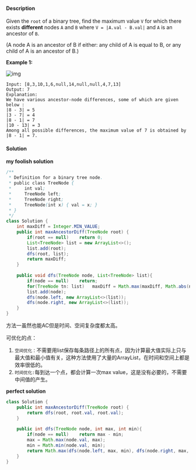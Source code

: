 #### Description

Given the `root` of a binary tree, find the maximum value `V` for which there exists **different** nodes `A` and `B` where `V = |A.val - B.val|` and `A` is an ancestor of `B`.

(A node A is an ancestor of B if either: any child of A is equal to B, or any child of A is an ancestor of B.)

**Example 1:**

![img](https://assets.leetcode.com/uploads/2019/09/09/2whqcep.jpg)

```
Input: [8,3,10,1,6,null,14,null,null,4,7,13]
Output: 7
Explanation: 
We have various ancestor-node differences, some of which are given below :
|8 - 3| = 5
|3 - 7| = 4
|8 - 1| = 7
|10 - 13| = 3
Among all possible differences, the maximum value of 7 is obtained by |8 - 1| = 7.
```



#### Solution

**my foolish solution**

```java
/**
 * Definition for a binary tree node.
 * public class TreeNode {
 *     int val;
 *     TreeNode left;
 *     TreeNode right;
 *     TreeNode(int x) { val = x; }
 * }
 */
class Solution {
    int maxDiff = Integer.MIN_VALUE;
    public int maxAncestorDiff(TreeNode root) {
        if(root == null)    return 0;
        List<TreeNode> list = new ArrayList<>();
        list.add(root);
        dfs(root, list);
        return maxDiff;
    }
    
    public void dfs(TreeNode node, List<TreeNode> list){
        if(node == null)    return;
        for(TreeNode tn: list)   maxDiff = Math.max(maxDiff, Math.abs(node.val - tn.val));
        list.add(node);
        dfs(node.left, new ArrayList<>(list));
        dfs(node.right, new ArrayList<>(list));
    }
}
```

方法一虽然也能AC但是时间、空间复杂度都太高。

可优化的点：

1. `空间优化：`不需要用list保存每条路径上的所有点，因为计算最大值实际上只与最大值和最小值有关，这种方法使用了大量的ArrayList，在时间和空间上都是效率很低的。
2. `时间优化:`每到达一个点，都会计算一次max value，这是没有必要的，不需要中间值的产生。

**perfect solution**

```java
class Solution {
    public int maxAncestorDiff(TreeNode root) {
        return dfs(root, root.val, root.val);
    }
    
    public int dfs(TreeNode node, int max, int min){
        if(node == null)    return max - min;
        max = Math.max(node.val, max);
        min = Math.min(node.val, min);
        return Math.max(dfs(node.left, max, min), dfs(node.right, max, min));
    }
}
```

